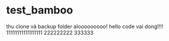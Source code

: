 # test_bamboo
thu clone và backup folder
alooooooooo!
hello
code vai dong!!!!
11111111111111111
222222222
333333
